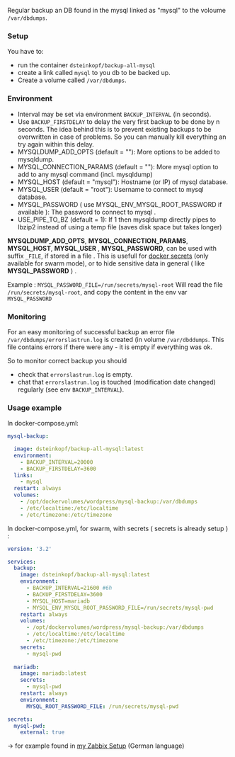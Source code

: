 
Regular backup an DB found in the mysql linked as "mysql" to the voloume `/var/dbdumps`.

### Setup

You have to:

* run the container `dsteinkopf/backup-all-mysql`
* create a link called `mysql` to you db to be backed up.
* Create a volume called `/var/dbdumps`.

### Environment

* Interval may be set via environment `BACKUP_INTERVAL` (in seconds).
* Use `BACKUP_FIRSTDELAY` to delay the very first backup to be done by n seconds. The idea behind this is to prevent existing backups to be overwritten in case of problems. So you can manually kill everything an try again within this delay.
* MYSQLDUMP_ADD_OPTS (default = ""): More options to be added to mysqldump.
* MYSQL_CONNECTION_PARAMS (default = ""): More mysql option to add to any mysql command (incl. mysqldump)
* MYSQL_HOST (default = "mysql"): Hostname (or IP) of mysql database.
* MYSQL_USER (default = "root"): Username to connect to mysql database.
* MYSQL_PASSWORD ( use MYSQL_ENV_MYSQL_ROOT_PASSWORD if available ): The password to connect to mysql .
* USE_PIPE_TO_BZ (default = 1): If 1 then mysqldump directly pipes to lbzip2 instead of using a temp file (saves disk space but takes longer)

**MYSQLDUMP_ADD_OPTS**, **MYSQL_CONNECTION_PARAMS**, **MYSQL_HOST**,  **MYSQL_USER** ,  **MYSQL_PASSWORD**, can be used with suffix `_FILE`, if stored in a file .
This is usefull for [docker secrets](https://docs.docker.com/engine/swarm/secrets/) (only available for swarm mode), or to hide sensitive data in general ( like **MYSQL_PASSWORD** ) . 

Example :
`MYSQL_PASSWORD_FILE=/run/secrets/mysql-root`
Will read the file `/run/secrets/mysql-root`, and copy the content in the env var `MYSQL_PASSWORD`

### Monitoring

For an easy monitoring of successful backup an error file `/var/dbdumps/errorslastrun.log` is created (in volume `/var/dbddumps`. This file contains errors if there were any - it is empty if everything was ok.

So to monitor correct backup you should

* check that `errorslastrun.log` is empty.
* chat that `errorslastrun.log` is touched (modification date changed) regularly (see env `BACKUP_INTERVAL`).

### Usage example

In docker-compose.yml:

```yml
mysql-backup:

  image: dsteinkopf/backup-all-mysql:latest
  environment:
    - BACKUP_INTERVAL=20000
    - BACKUP_FIRSTDELAY=3600
  links:
    - mysql
  restart: always
  volumes:
    - /opt/dockervolumes/wordpress/mysql-backup:/var/dbdumps
    - /etc/localtime:/etc/localtime
    - /etc/timezone:/etc/timezone
```
In docker-compose.yml, for swarm, with secrets ( secrets is already setup )  :
```yml
version: '3.2'

services:
  backup:
    image: dsteinkopf/backup-all-mysql:latest
    environment:
      - BACKUP_INTERVAL=21600 #6h
      - BACKUP_FIRSTDELAY=3600
      - MYSQL_HOST=mariadb
      - MYSQL_ENV_MYSQL_ROOT_PASSWORD_FILE=/run/secrets/mysql-pwd
    restart: always
    volumes:
      - /opt/dockervolumes/wordpress/mysql-backup:/var/dbdumps
      - /etc/localtime:/etc/localtime
      - /etc/timezone:/etc/timezone
    secrets:
      - mysql-pwd
      
  mariadb:
    image: mariadb:latest
    secrets:
      - mysql-pwd
    restart: always
    environment:
      MYSQL_ROOT_PASSWORD_FILE: /run/secrets/mysql-pwd

secrets:
  mysql-pwd:
    external: true
```

-> for example found in [my Zabbix Setup](https://nerdblog.steinkopf.net/2017/01/zabbix-monitoring-leicht-aufgesetzt/) (German language)

